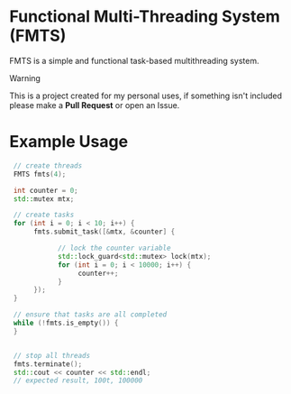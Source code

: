 # Functional Multi-Threading System (FMTS)
FMTS is a simple and functional task-based multithreading system.

> [!WARNING]
> This is a project created for my personal uses, if something isn't included please make a **Pull Request** or open an Issue.

# Example Usage

``` c++
 // create threads
 FMTS fmts(4);

 int counter = 0;
 std::mutex mtx;

 // create tasks
 for (int i = 0; i < 10; i++) {
      fmts.submit_task([&mtx, &counter] {

            // lock the counter variable
            std::lock_guard<std::mutex> lock(mtx);
            for (int i = 0; i < 10000; i++) {
                 counter++;
            }
      });
 }

 // ensure that tasks are all completed
 while (!fmts.is_empty()) {
 }


 // stop all threads
 fmts.terminate();
 std::cout << counter << std::endl;
 // expected result, 100t, 100000
```
